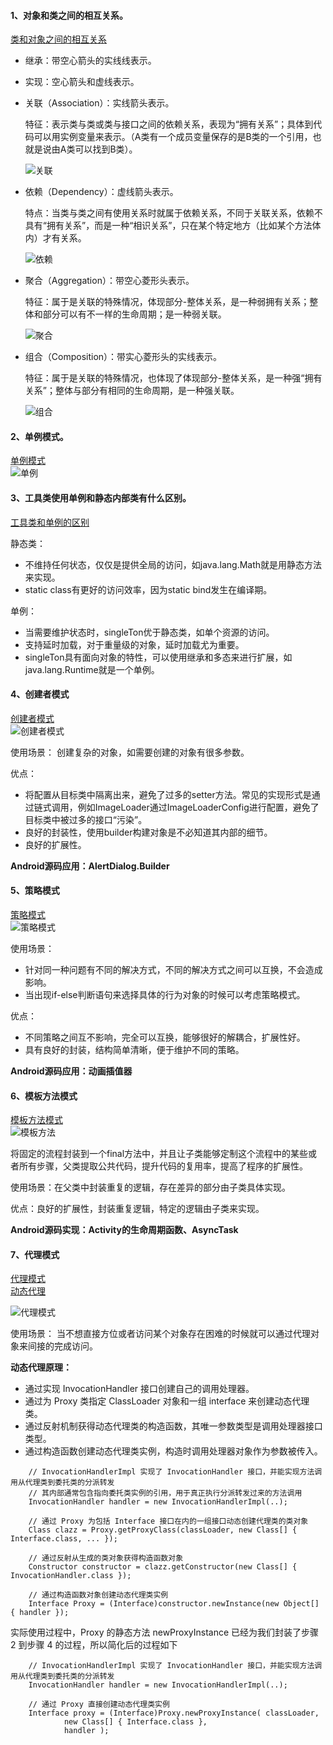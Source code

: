 #### 1、对象和类之间的相互关系。
[类和对象之间的相互关系](http://www.cnblogs.com/duanxz/archive/2012/06/13/2547801.html)
- 继承：带空心箭头的实线线表示。
- 实现：空心箭头和虚线表示。
- 关联（Association）：实线箭头表示。   

   特征：表示类与类或类与接口之间的依赖关系，表现为“拥有关系”；具体到代码可以用实例变量来表示。（A类有一个成员变量保存的是B类的一个引用，也就是说由A类可以找到B类）。
   
   ![关联](https://github.com/chen-eugene/Interview/blob/master/image/1537194464(1).png)
   
- 依赖（Dependency）：虚线箭头表示。    

  特点：当类与类之间有使用关系时就属于依赖关系，不同于关联关系，依赖不具有“拥有关系”，而是一种“相识关系”，只在某个特定地方（比如某个方法体内）才有关系。
  
   ![依赖](https://github.com/chen-eugene/Interview/blob/master/image/1537194978(1).png)
  
- 聚合（Aggregation）：带空心菱形头表示。    

  特征：属于是关联的特殊情况，体现部分-整体关系，是一种弱拥有关系；整体和部分可以有不一样的生命周期；是一种弱关联。
  
  ![聚合](https://github.com/chen-eugene/Interview/blob/master/image/1537195015(1).png)
  
- 组合（Composition）：带实心菱形头的实线表示。    

  特征：属于是关联的特殊情况，也体现了体现部分-整体关系，是一种强“拥有关系”；整体与部分有相同的生命周期，是一种强关联。
  
  ![组合](https://github.com/chen-eugene/Interview/blob/master/image/1537195039(1).png)

#### 2、单例模式。

[单例模式](https://blog.csdn.net/inventor1024/article/details/79684053)   
![单例](https://github.com/chen-eugene/Interview/blob/master/image/20180325101500413.jpg)

#### 3、工具类使用单例和静态内部类有什么区别。
[工具类和单例的区别](https://blog.csdn.net/johnny901114/article/details/11969015)   

静态类：
 - 不维持任何状态，仅仅是提供全局的访问，如java.lang.Math就是用静态方法来实现。
 - static class有更好的访问效率，因为static bind发生在编译期。  
 
单例：
  - 当需要维护状态时，singleTon优于静态类，如单个资源的访问。
  - 支持延时加载，对于重量级的对象，延时加载尤为重要。
  - singleTon具有面向对象的特性，可以使用继承和多态来进行扩展，如java.lang.Runtime就是一个单例。
  
#### 4、创建者模式
[创建者模式](https://blog.csdn.net/inventor1024/article/details/79685259)  
![创建者模式](https://github.com/chen-eugene/Interview/blob/master/image/20180325121814300.jpg)   

使用场景： 创建复杂的对象，如需要创建的对象有很多参数。   

优点：
  - 将配置从目标类中隔离出来，避免了过多的setter方法。常见的实现形式是通过链式调用，例如ImageLoader通过ImageLoaderConfig进行配置，避免了目标类中被过多的接口“污染”。
  - 良好的封装性，使用builder构建对象是不必知道其内部的细节。
  - 良好的扩展性。

**Android源码应用：AlertDialog.Builder**

#### 5、策略模式
[策略模式](https://blog.csdn.net/inventor1024/article/details/79781593)    
![策略模式](https://github.com/chen-eugene/Interview/blob/master/image/20180401225108270.jpg)

使用场景：
 - 针对同一种问题有不同的解决方式，不同的解决方式之间可以互换，不会造成影响。
 - 当出现if-else判断语句来选择具体的行为对象的时候可以考虑策略模式。

优点：
 - 不同策略之间互不影响，完全可以互换，能够很好的解耦合，扩展性好。
 - 具有良好的封装，结构简单清晰，便于维护不同的策略。
 
**Android源码应用：动画插值器**

#### 6、模板方法模式
[模板方法模式](https://blog.csdn.net/inventor1024/article/details/79858800)    
![模板方法](https://github.com/chen-eugene/Interview/blob/master/image/20180408221356219.jpg)

将固定的流程封装到一个final方法中，并且让子类能够定制这个流程中的某些或者所有步骤，父类提取公共代码，提升代码的复用率，提高了程序的扩展性。  

使用场景：在父类中封装重复的逻辑，存在差异的部分由子类具体实现。

优点：良好的扩展性，封装重复逻辑，特定的逻辑由子类来实现。

**Android源码实现：Activity的生命周期函数、AsyncTask**

#### 7、代理模式
[代理模式](https://blog.csdn.net/inventor1024/article/details/79921258)      
[动态代理](https://www.ibm.com/developerworks/cn/java/j-lo-proxy1/index.html)

![代理模式](https://github.com/chen-eugene/Interview/blob/master/image/20180412224905920.jpg)

使用场景： 当不想直接方位或者访问某个对象存在困难的时候就可以通过代理对象来间接的完成访问。

**动态代理原理：**
 - 通过实现 InvocationHandler 接口创建自己的调用处理器。
 - 通过为 Proxy 类指定 ClassLoader 对象和一组 interface 来创建动态代理类。
 - 通过反射机制获得动态代理类的构造函数，其唯一参数类型是调用处理器接口类型。
 - 通过构造函数创建动态代理类实例，构造时调用处理器对象作为参数被传入。
```
    // InvocationHandlerImpl 实现了 InvocationHandler 接口，并能实现方法调用从代理类到委托类的分派转发
    // 其内部通常包含指向委托类实例的引用，用于真正执行分派转发过来的方法调用
    InvocationHandler handler = new InvocationHandlerImpl(..);

    // 通过 Proxy 为包括 Interface 接口在内的一组接口动态创建代理类的类对象
    Class clazz = Proxy.getProxyClass(classLoader, new Class[] { Interface.class, ... });

    // 通过反射从生成的类对象获得构造函数对象
    Constructor constructor = clazz.getConstructor(new Class[] { InvocationHandler.class });

    // 通过构造函数对象创建动态代理类实例
    Interface Proxy = (Interface)constructor.newInstance(new Object[] { handler });
```
实际使用过程中，Proxy 的静态方法 newProxyInstance 已经为我们封装了步骤 2 到步骤 4 的过程，所以简化后的过程如下
```
    // InvocationHandlerImpl 实现了 InvocationHandler 接口，并能实现方法调用从代理类到委托类的分派转发
    InvocationHandler handler = new InvocationHandlerImpl(..);

    // 通过 Proxy 直接创建动态代理类实例
    Interface proxy = (Interface)Proxy.newProxyInstance( classLoader,
            new Class[] { Interface.class },
            handler );
```
 
 
